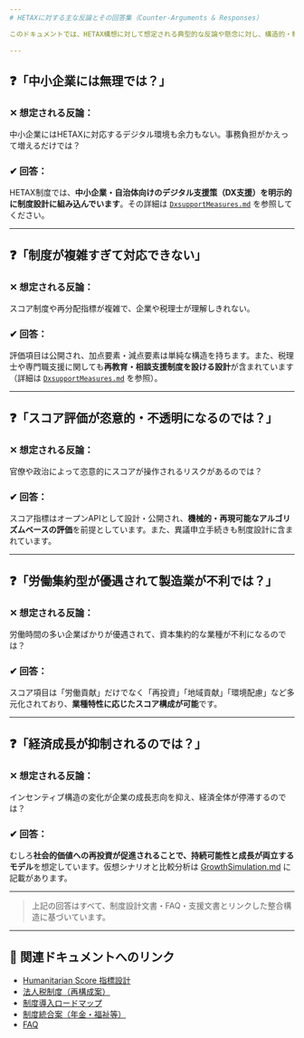 ```yaml
---
# HETAXに対する主な反論とその回答集（Counter-Arguments & Responses）

このドキュメントでは、HETAX構想に対して想定される典型的な反論や懸念に対し、構造的・制度的観点から回答を提示します。

---
```


## ❓「中小企業には無理では？」

### ✕ 想定される反論：
中小企業にはHETAXに対応するデジタル環境も余力もない。事務負担がかえって増えるだけでは？

### ✔ 回答：
HETAX制度では、**中小企業・自治体向けのデジタル支援策（DX支援）を明示的に制度設計に組み込んでいます**。その詳細は [`DxsupportMeasures.md`](./DxsupportMeasures.md) を参照してください。

---

## ❓「制度が複雑すぎて対応できない」

### ✕ 想定される反論：
スコア制度や再分配指標が複雑で、企業や税理士が理解しきれない。

### ✔ 回答：
評価項目は公開され、加点要素・減点要素は単純な構造を持ちます。また、税理士や専門職支援に関しても**再教育・相談支援制度を設ける設計**が含まれています（詳細は [`DxsupportMeasures.md`](./DxsupportMeasures.md) を参照）。

---

## ❓「スコア評価が恣意的・不透明になるのでは？」

### ✕ 想定される反論：
官僚や政治によって恣意的にスコアが操作されるリスクがあるのでは？

### ✔ 回答：
スコア指標はオープンAPIとして設計・公開され、**機械的・再現可能なアルゴリズムベースの評価**を前提としています。また、異議申立手続きも制度設計に含まれています。

---

## ❓「労働集約型が優遇されて製造業が不利では？」

### ✕ 想定される反論：
労働時間の多い企業ばかりが優遇されて、資本集約的な業種が不利になるのでは？

### ✔ 回答：
スコア項目は「労働貢献」だけでなく「再投資」「地域貢献」「環境配慮」など多元化されており、**業種特性に応じたスコア構成が可能**です。

---

## ❓「経済成長が抑制されるのでは？」

### ✕ 想定される反論：
インセンティブ構造の変化が企業の成長志向を抑え、経済全体が停滞するのでは？

### ✔ 回答：
むしろ**社会的価値への再投資が促進されることで、持続可能性と成長が両立するモデル**を想定しています。仮想シナリオと比較分析は [GrowthSimulation.md](./GrowthSimulation.md) に記載があります。

---

> 上記の回答はすべて、制度設計文書・FAQ・支援文書とリンクした整合構造に基づいています。

---

## 🔗 関連ドキュメントへのリンク

- [Humanitarian Score 指標設計](./HumanitarianScore.md)
- [法人税制度（再構成案）](./CorporateTax_Rebuilt.md)
- [制度導入ロードマップ](./DeploymentRoadmap.md)
- [制度統合案（年金・福祉等）](./Integration.md)
- [FAQ](./FAQ.md)
